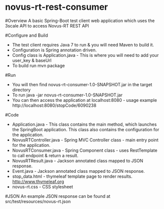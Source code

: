 # novus-rt-rest-consumer

#Overview
A basic Spring-Boot test client web application which uses the 3scale API to access Novus-RT REST API

#Configure and Build
* The test client requires Java 7 to run & you will need Maven to build it.
* Configuration is Spring annotation driven.
* Config class is Application.java - This is where you will need to add your user_key & baseUrl
* To build run mvn package

#Run
* You will then find novus-rt-consumer-1.0-SNAPSHOT.jar in the target directory
* To run java -jar novus-rt-consumer-1.0-SNAPSHOT.jar
* You can then access the application at localhost:8080 - usage example http://localhost:8080/stopCode/6090238

#Code
* Application.java - This class contains the main method, which launches the SpringBoot application. This class also contains the configuration for the application.
* NovusRTController.java - Spring MVC Controller class - main entry point for the application.
* NovusRTConsumer.java - Spring Component class - uses RestTemplate to call endpoint & return a result.
* NovusRTResult.java - Jackson annotated class mapped to JSON response.
* Event.java - Jackson annotated class mapped to JSON response.
* stop_data.html - thymeleaf template page to render results. http://www.thymeleaf.org
* novus-rt.css - CSS stylesheet

#JSON
An example JSON response can be found at src/test/resources/novus-rt.json
